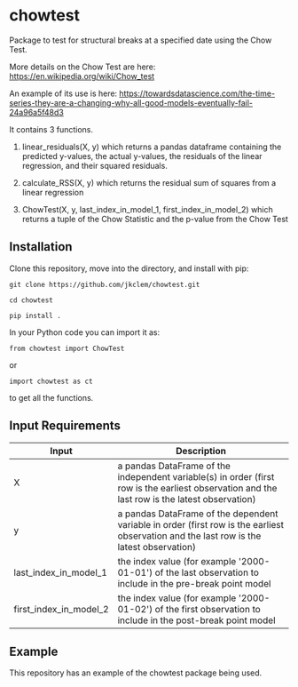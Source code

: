 # chowtest
Package to test for structural breaks at a specified date using the Chow Test.

More details on the Chow Test are here: https://en.wikipedia.org/wiki/Chow_test

An example of its use is here: https://towardsdatascience.com/the-time-series-they-are-a-changing-why-all-good-models-eventually-fail-24a96a5f48d3

It contains 3 functions.

1. linear_residuals(X, y) which returns a pandas dataframe containing the predicted y-values, the actual y-values, the residuals of the linear regression, and their squared residuals.

2. calculate_RSS(X, y) which returns the residual sum of squares from a linear regression

3. ChowTest(X, y, last_index_in_model_1, first_index_in_model_2) which returns a tuple of the Chow Statistic and the p-value from the Chow Test

## Installation

Clone this repository, move into the directory, and install with pip:

`git clone https://github.com/jkclem/chowtest.git`

`cd chowtest`

`pip install .`

In your Python code you can import it as:

`from chowtest import ChowTest`

or 

`import chowtest as ct`

to get all the functions.

## Input	Requirements

Input |Description 
--- | ---
X |a pandas DataFrame of the independent variable(s) in order (first row is the earliest observation and the last row is the latest observation)
y | a pandas DataFrame of the dependent variable in order (first row is the earliest observation and the last row is the latest observation)
last_index_in_model_1 | the index value (for example '2000-01-01') of the last observation to include in the pre-break point model
first_index_in_model_2 | the index value (for example '2000-01-02') of the first observation to include in the post-break point model

## Example

This repository has an example of the chowtest package being used.
